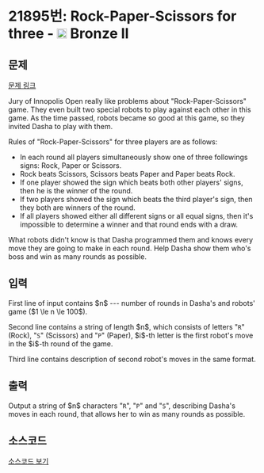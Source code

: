 # 21895번: Rock-Paper-Scissors for three - <img src="https://static.solved.ac/tier_small/4.svg" style="height:20px" /> Bronze II

<!-- performance -->

<!-- 문제 제출 후 깃허브에 푸시를 했을 때 제출한 코드의 성능이 입력될 공간입니다.-->

<!-- end -->

## 문제

[문제 링크](https://boj.kr/21895)


<p>Jury of Innopolis Open really like problems about "Rock-Paper-Scissors" game. They even built two special robots to play against each other in this game. As the time passed, robots became so good at this game, so they invited Dasha to play with them.</p>

<p>Rules of "Rock-Paper-Scissors" for three players are as follows:</p>

<ul>
<li>In each round all players simultaneously show one of three followings signs: Rock, Paper or Scissors.</li>
<li>Rock beats Scissors, Scissors beats Paper and Paper beats Rock.</li>
<li>If one player showed the sign which beats both other players' signs, then he is the winner of the round.</li>
<li>If two players showed the sign which beats the third player's sign, then they both are winners of the round.</li>
<li>If all players showed either all different signs or all equal signs, then it's impossible to determine a winner and that round ends with a draw.</li>
</ul>

<p>What robots didn't know is that Dasha programmed them and knows every move they are going to make in each round. Help Dasha show them who's boss and win as many rounds as possible.</p>



## 입력


<p>First line of input contains $n$ --- number of rounds in Dasha's and robots' game ($1 \le n \le 100$).</p>

<p>Second line contains a string of length $n$, which consists of letters "<code>R</code>" (Rock), "<code>S</code>" (Scissors) and "<code>P</code>" (Paper), $i$-th letter is the first robot's move in the $i$-th round of the game.</p>

<p>Third line contains description of second robot's moves in the same format.</p>



## 출력


<p>Output a string of $n$ characters "<code>R</code>", "<code>P</code>" and "<code>S</code>", describing Dasha's moves in each round, that allows her to win as many rounds as possible.</p>



## 소스코드

[소스코드 보기](Rock-Paper-Scissors%20for%20three.py)